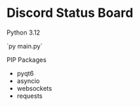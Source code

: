 # Discord Status Board
<p>Python 3.12</p>
`py main.py`
<br/>
<p>PIP Packages</p>
<ul>
  <li>pyqt6</li>
  <li>asyncio</li>
  <li>websockets</li>
  <li>requests</li>
</ul>
